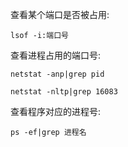 查看某个端口是否被占用:

```shell
lsof -i:端口号
```

查看进程占用的端口号:

```shell
netstat -anp|grep pid
```

```shell
netstat -nltp|grep 16083
```

查看程序对应的进程号:

```shell
ps -ef|grep 进程名
```

